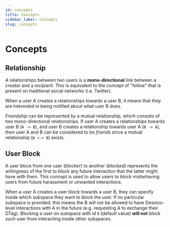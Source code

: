 ```yaml
---
id: concepts
title: Concepts
sidebar_label: Concepts
slug: concepts
---
```


# Concepts

## Relationship
A relationships between two users is a **mono-directional** link between a _creator_ and a _recipient_. This is equivalent to the concept of "follow" that is present on traditional social networks (i.e. Twitter). 

When a user A creates a relationships towards a user B, it means that they are interested in being notified about what user B does. 

_Friendship_ can be represented by a mutual relationship, which consists of two mono-directional relationships. If user A creates a relationships towards user B (`A -> B`), and user B creates a relationship towards user A (`B -> A`), then user A and B can be considered to be _friends_ since a mutual relationship (`A <-> B`) exists.

## User Block
A user block from one user (_blocker_) to another (_blocked_) represents the willingness of the first to block any future interaction that the latter might have with them. This concept is used to allow users to block misbehaving users from future harassment or unwanted interactions. 

When a user A creates a user block towards a user B, they can specify inside which subspace they want to block the user. If no particular subspace is provided, this means the B will not be allowed to have Desmos-level interactions with A in the future (e.g. requesting A to exchange their DTag). Blocking a user on subspace with id `0` (default value) **will not** block such user from interacting inside other subspaces.
